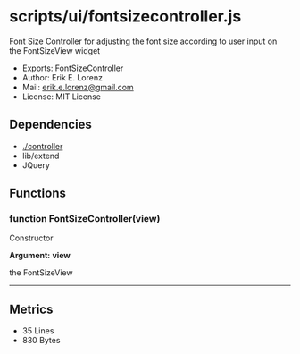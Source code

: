 # scripts/ui/fontsizecontroller.js


Font Size Controller for adjusting the font size according to user input on
the FontSizeView widget

* Exports: FontSizeController
* Author: Erik E. Lorenz 
* Mail: <erik.e.lorenz@gmail.com>
* License: MIT License


## Dependencies

* <a href="./controller.html">./controller</a>
* lib/extend
* JQuery


## Functions

###   function FontSizeController(view)
Constructor

**Argument:** **view**

the FontSizeView

---

## Metrics

* 35 Lines
* 830 Bytes

